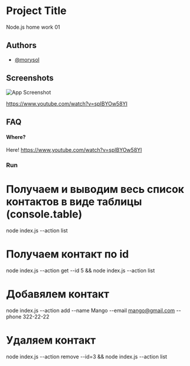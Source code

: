 # Project Title

Node.js home work 01

## Authors

- [@morysol](https://www.github.com/morysol)

## Screenshots

![App Screenshot](https://via.placeholder.com/468x300?text=App+Screenshot+Here)

https://www.youtube.com/watch?v=spIBYOw58YI

## FAQ

#### Where?

Here! https://www.youtube.com/watch?v=spIBYOw58YI

### Run

# Получаем и выводим весь список контактов в виде таблицы (console.table)

node index.js --action list

# Получаем контакт по id

node index.js --action get --id 5 && node index.js --action list

# Добавялем контакт

node index.js --action add --name Mango --email mango@gmail.com --phone
322-22-22

# Удаляем контакт

node index.js --action remove --id=3 && node index.js --action list
